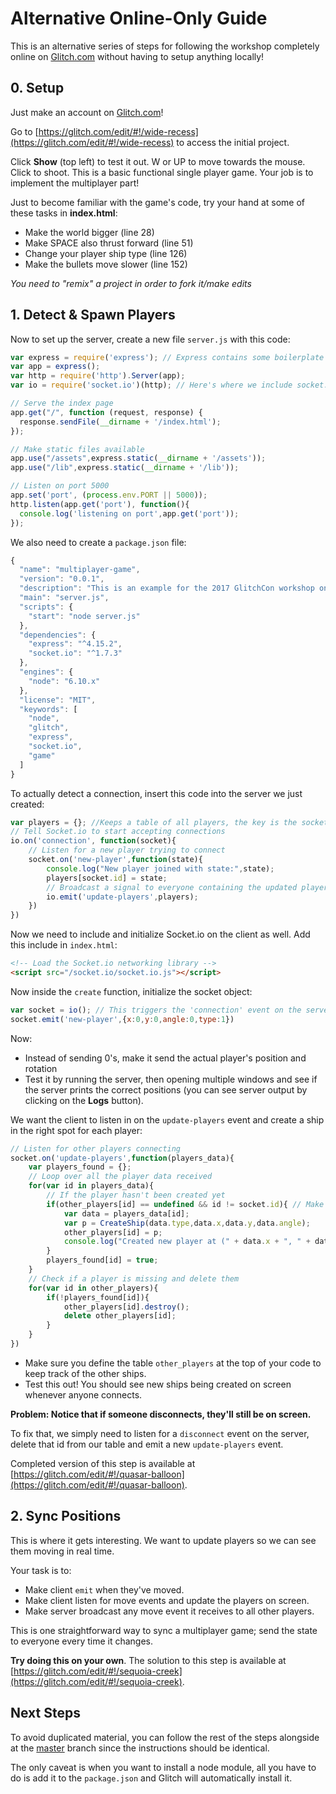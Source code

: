 # Alternative Online-Only Guide

This is an alternative series of steps for following the workshop completely online on [Glitch.com](https://glitch.com/) without having to setup anything locally!

## 0. Setup 

Just make an account on [Glitch.com](https://glitch.com/)! 

Go to [https://glitch.com/edit/#!/wide-recess](https://glitch.com/edit/#!/wide-recess) to access the initial project.

Click **Show** (top left) to test it out. W or UP to move towards the mouse. Click to shoot. This is a basic functional single player game.  Your job is to implement the multiplayer part! 

Just to become familiar with the game's code, try your hand at some of these tasks in **index.html**:

* Make the world bigger (line 28)
* Make SPACE also thrust forward (line 51)
* Change your player ship type (line 126)
* Make the bullets move slower (line 152)

_You need to "remix" a project in order to fork it/make edits_

## 1. Detect & Spawn Players

Now to set up the server, create a new file `server.js` with this code:

```javascript
var express = require('express'); // Express contains some boilerplate to for routing and such
var app = express();
var http = require('http').Server(app);
var io = require('socket.io')(http); // Here's where we include socket.io as a node module 

// Serve the index page 
app.get("/", function (request, response) {
  response.sendFile(__dirname + '/index.html');
});

// Make static files available
app.use("/assets",express.static(__dirname + '/assets'));
app.use("/lib",express.static(__dirname + '/lib'));

// Listen on port 5000
app.set('port', (process.env.PORT || 5000));
http.listen(app.get('port'), function(){
  console.log('listening on port',app.get('port'));
});
```

We also need to create a `package.json` file:

```javascript
{
  "name": "multiplayer-game",
  "version": "0.0.1",
  "description": "This is an example for the 2017 GlitchCon workshop on multiplayer games.",
  "main": "server.js",
  "scripts": {
    "start": "node server.js"
  },
  "dependencies": {
    "express": "^4.15.2",
    "socket.io": "^1.7.3"
  },
  "engines": {
    "node": "6.10.x"
  },
  "license": "MIT",
  "keywords": [
    "node",
    "glitch",
    "express",
    "socket.io",
    "game"
  ]
}
```

To actually detect a connection, insert this code into the server we just created: 

```javascript
var players = {}; //Keeps a table of all players, the key is the socket id
// Tell Socket.io to start accepting connections
io.on('connection', function(socket){
	// Listen for a new player trying to connect
	socket.on('new-player',function(state){
		console.log("New player joined with state:",state);
		players[socket.id] = state;
		// Broadcast a signal to everyone containing the updated players list
		io.emit('update-players',players);
	})
})
```

Now we need to include and initialize Socket.io on the client as well. Add this include in `index.html`:

```html
<!-- Load the Socket.io networking library -->
<script src="/socket.io/socket.io.js"></script>
```

Now inside the `create` function, initialize the socket object:

```javascript
var socket = io(); // This triggers the 'connection' event on the server
socket.emit('new-player',{x:0,y:0,angle:0,type:1})
```

Now:

* Instead of sending 0's, make it send the actual player's position and rotation 
* Test it by running the server, then opening multiple windows and see if the server prints the correct positions (you can see server output by clicking on the **Logs** button).

We want the client to listen in on the `update-players` event and create a ship in the right spot for each player:

```javascript
// Listen for other players connecting
socket.on('update-players',function(players_data){
    var players_found = {};
    // Loop over all the player data received
    for(var id in players_data){
        // If the player hasn't been created yet
        if(other_players[id] == undefined && id != socket.id){ // Make sure you don't create yourself
            var data = players_data[id];
            var p = CreateShip(data.type,data.x,data.y,data.angle);
            other_players[id] = p;
            console.log("Created new player at (" + data.x + ", " + data.y + ")");
        }
        players_found[id] = true;
    }
    // Check if a player is missing and delete them 
    for(var id in other_players){
        if(!players_found[id]){
            other_players[id].destroy();
            delete other_players[id];
        }
    }
})
```

* Make sure you define the table `other_players` at the top of your code to keep track of the other ships. 
* Test this out! You should see new ships being created on screen whenever anyone connects.

**Problem: Notice that if someone disconnects, they'll still be on screen.**

To fix that, we simply need to listen for a `disconnect` event on the server, delete that id from our table and emit a new `update-players` event. 

Completed version of this step is available at [https://glitch.com/edit/#!/quasar-balloon](https://glitch.com/edit/#!/quasar-balloon). 

## 2. Sync Positions

This is where it gets interesting. We want to update players so we can see them moving in real time.

Your task is to:

* Make client `emit` when they've moved.
* Make client listen for move events and update the players on screen.
* Make server broadcast any move event it receives to all other players.

This is one straightforward way to sync a multiplayer game; send the state to everyone every time it changes. 

**Try doing this on your own**. The solution to this step is available at [https://glitch.com/edit/#!/sequoia-creek](https://glitch.com/edit/#!/sequoia-creek). 

## Next Steps

To avoid duplicated material, you can follow the rest of the steps alongside at the [master](https://github.com/OmarShehata/glitchmultiplayer/tree/master) branch since the instructions should be identical. 

The only caveat is when you want to install a node module, all you have to do is add it to the `package.json` and Glitch will automatically install it. 
